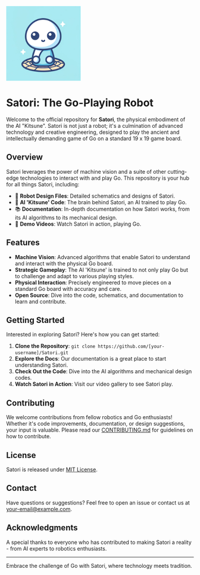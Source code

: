 <img src="Docs/images/Satori_Logo.png" alt="Satori Logo" width="200">

# Satori: The Go-Playing Robot

Welcome to the official repository for **Satori**, the physical embodiment of the AI "Kitsune". Satori is not just a robot; it's a culmination of advanced technology and creative engineering, designed to play the ancient and intellectually demanding game of Go on a standard 19 x 19 game board.

## Overview

Satori leverages the power of machine vision and a suite of other cutting-edge technologies to interact with and play Go. This repository is your hub for all things Satori, including:

- 🤖 **Robot Design Files**: Detailed schematics and designs of Satori.
- 🧠 **AI 'Kitsune' Code**: The brain behind Satori, an AI trained to play Go.
- 📚 **Documentation**: In-depth documentation on how Satori works, from its AI algorithms to its mechanical design.
- 🎥 **Demo Videos**: Watch Satori in action, playing Go.

## Features

- **Machine Vision**: Advanced algorithms that enable Satori to understand and interact with the physical Go board.
- **Strategic Gameplay**: The AI 'Kitsune' is trained to not only play Go but to challenge and adapt to various playing styles.
- **Physical Interaction**: Precisely engineered to move pieces on a standard Go board with accuracy and care.
- **Open Source**: Dive into the code, schematics, and documentation to learn and contribute.

## Getting Started

Interested in exploring Satori? Here's how you can get started:

1. **Clone the Repository**: `git clone https://github.com/[your-username]/Satori.git`
2. **Explore the Docs**: Our documentation is a great place to start understanding Satori.
3. **Check Out the Code**: Dive into the AI algorithms and mechanical design codes.
4. **Watch Satori in Action**: Visit our video gallery to see Satori play.

## Contributing

We welcome contributions from fellow robotics and Go enthusiasts! Whether it's code improvements, documentation, or design suggestions, your input is valuable. Please read our [CONTRIBUTING.md](#) for guidelines on how to contribute.

## License

Satori is released under [MIT License](#).

## Contact

Have questions or suggestions? Feel free to open an issue or contact us at [your-email@example.com](mailto:your-email@example.com).

## Acknowledgments

A special thanks to everyone who has contributed to making Satori a reality - from AI experts to robotics enthusiasts.

---

Embrace the challenge of Go with Satori, where technology meets tradition.

